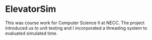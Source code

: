 # ElevatorSim

This was course work for Computer Science II at NECC. The project introduced us to unit testing and I incorporated a threading system to evaluated simulated time.
